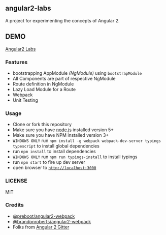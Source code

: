## angular2-labs

A project for experimenting the concepts of Angular 2.

## DEMO
[Angular2 Labs](https://sirajc.github.io/angular2-labs)

### Features
- bootstrapping AppModule _(NgModule)_ using `bootstrapModule`
- All Components are part of respective NgModule
- Route definition in NgModule
- Lazy Load Module for a Route
- Webpack
- Unit Testing

### Usage
- Clone or fork this repository
- Make sure you have [node.js](https://nodejs.org/) installed version 5+
- Make sure you have NPM installed version 3+
- `WINDOWS ONLY` run `npm install -g webpack webpack-dev-server typings typescript` to install global dependencies
- run `npm install` to install dependencies
- `WINDOWS ONLY` run `npm run typings-install` to install typings
- run `npm start` to fire up dev server
- open browser to [`http://localhost:3000`](http://localhost:3000)

### LICENSE
MIT

### Credits
* [@preboot/angular2-webpack](https://github.com/preboot/angular2-webpack)
* [@brandonroberts/angular2-webpack](https://github.com/brandonroberts/angular2-webpack)
* Folks from [Angular 2 Gitter](https://gitter.im/angular/angular)
